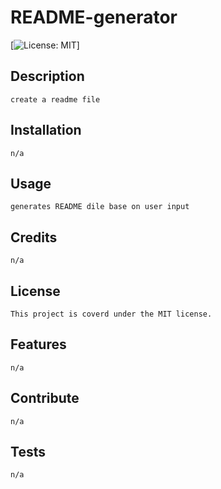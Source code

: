 # README-generator

[![License: MIT](https://img.shields.io/badge/License-MIT-yellow.svg)]

## Description
    
    create a readme file

## Installation
    
    n/a

 ## Usage

    generates README dile base on user input

## Credits

    n/a
    
## License

    This project is coverd under the MIT license.
    
## Features

    n/a
    
## Contribute

    n/a
    
## Tests

    n/a
